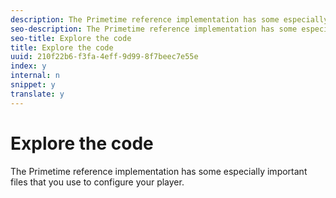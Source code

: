 ```yaml
---
description: The Primetime reference implementation has some especially important files that you use to configure your player.
seo-description: The Primetime reference implementation has some especially important files that you use to configure your player.
seo-title: Explore the code
title: Explore the code
uuid: 210f22b6-f3fa-4eff-9d99-8f7beec7e55e
index: y
internal: n
snippet: y
translate: y
---
```


# Explore the code

The Primetime reference implementation has some especially important files that you use to configure your player.

